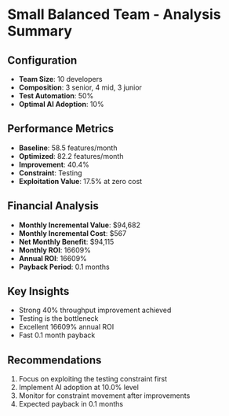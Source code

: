 # Small Balanced Team - Analysis Summary

## Configuration
- **Team Size**: 10 developers
- **Composition**: 3 senior, 4 mid, 3 junior
- **Test Automation**: 50%
- **Optimal AI Adoption**: 10%

## Performance Metrics
- **Baseline**: 58.5 features/month
- **Optimized**: 82.2 features/month
- **Improvement**: 40.4%
- **Constraint**: Testing
- **Exploitation Value**: 17.5% at zero cost

## Financial Analysis
- **Monthly Incremental Value**: $94,682
- **Monthly Incremental Cost**: $567
- **Net Monthly Benefit**: $94,115
- **Monthly ROI**: 16609%
- **Annual ROI**: 16609%
- **Payback Period**: 0.1 months

## Key Insights
- Strong 40% throughput improvement achieved
- Testing is the bottleneck
- Excellent 16609% annual ROI
- Fast 0.1 month payback

## Recommendations
1. Focus on exploiting the testing constraint first
2. Implement AI adoption at 10.0% level
3. Monitor for constraint movement after improvements
4. Expected payback in 0.1 months
